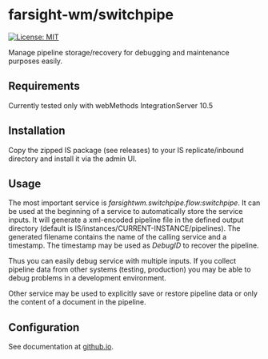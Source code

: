 # farsight-wm/switchpipe
[![License: MIT](https://img.shields.io/badge/License-MIT-silver.svg)](https://opensource.org/licenses/MIT)

Manage pipeline storage/recovery for debugging and maintenance purposes easily.


## Requirements

Currently tested only with webMethods IntegrationServer 10.5

## Installation
Copy the zipped IS package (see releases) to your IS replicate/inbound directory and install it via the admin UI.

## Usage
The most important service is *farsightwm.switchpipe.flow:switchpipe*. It can be used at the beginning of a service to automatically store the service inputs.
It will generate a xml-encoded pipeline file in the defined output directory (default is IS/instances/CURRENT-INSTANCE/pipelines).
The generated filename contains the name of the calling service and a timestamp. The timestamp may be used as *DebugID* to recover the pipeline.

Thus you can easily debug service with multiple inputs. If you collect pipeline data from other systems (testing, production) you may be able to debug problems in a development environment.

Other service may be used to explicitly save or restore pipeline data or only the content of a document in the pipeline.

## Configuration

See documentation at [github.io](https://farsight-wm.github.io/switchpipe/).